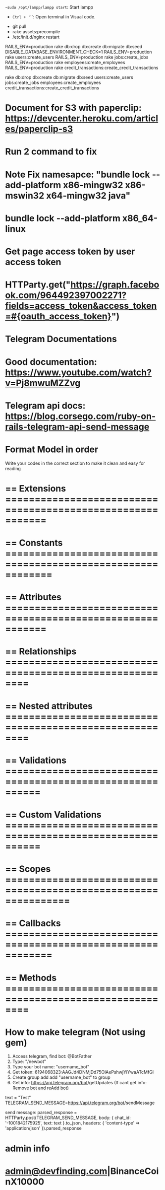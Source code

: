 <!-- Command should remember -->
-`sudo /opt/lampp/lampp start`: Start lampp
- `Ctrl + '`'`: Open terminal in Visual code.


<!-- Production -->
+ git pull
+ rake assets:precompile
+ /etc/init.d/nginx restart

RAILS_ENV=production rake db:drop db:create db:migrate db:seed DISABLE_DATABASE_ENVIRONMENT_CHECK=1
RAILS_ENV=production rake users:create_users
RAILS_ENV=production rake jobs:create_jobs
RAILS_ENV=production rake employees:create_employees
RAILS_ENV=production rake credit_transactions:create_credit_transactions

rake db:drop db:create db:migrate db:seed users:create_users jobs:create_jobs employees:create_employees credit_transactions:create_credit_transactions

# Document for S3 with paperclip: https://devcenter.heroku.com/articles/paperclip-s3


# Run 2 command to fix
# Note Fix namesapce: "bundle lock --add-platform x86-mingw32 x86-mswin32 x64-mingw32 java"
# bundle lock --add-platform x86_64-linux

# Get page access token by user access token
# HTTParty.get("https://graph.facebook.com/964492397002271?fields=access_token&access_token=#{oauth_access_token}")

# Telegram Documentations
# Good documentation: https://www.youtube.com/watch?v=Pj8mwuMZZvg
# Telegram api docs: https://blog.corsego.com/ruby-on-rails-telegram-api-send-message


# Format Model in order

Write your codes in the correct section to make it clean and easy for reading

# == Extensions ===========================================================

# == Constants ============================================================

# == Attributes ===========================================================

# == Relationships ========================================================

# == Nested attributes ========================================================

# == Validations ==========================================================

# == Custom Validations ==========================================================

# == Scopes ===============================================================

# == Callbacks ============================================================

# == Methods ========================================================

# How to make telegram (Not using gem)
1. Access telegram, find bot: @BotFather
2. Type: "/newbot"
3. Type your bot name: "username_bot"
4. Get token: 6194068323:AAGJd4DNMjDd75OlAePshwjYiYwaATcMfGI
5. Create group add add "username_bot" to group
6. Get info: https://api.telegram.org/bot<token>/getUpdates
(If cant get info: Remove bot and reAdd bot)

text = "Test"
TELEGRAM_SEND_MESSAGE=https://api.telegram.org/bot<token>/sendMessage

send message: parsed_response = HTTParty.post(TELEGRAM_SEND_MESSAGE, body: { chat_id: '-1001842175925', text: text }.to_json,
                                                headers: { 'content-type' => 'application/json' }).parsed_response

# admin info
# admin@devfinding.com|BinanceCoinX10000
